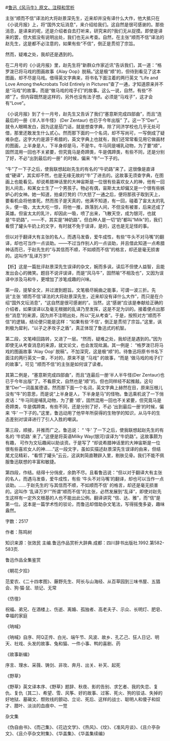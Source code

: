 #[鲁迅《风马牛》原文、注释和赏析](https://www.vrrw.net/wx/9637.html)

主张“顺而不信”译法的大将赵景深先生，近来却并没有译什么大作，他大抵只在《小说月报》上，将“国外文坛消息”，来介绍给我们。这自然是很可感谢的。那些消息，是译来的呢，还是介绍者自去打听来，研究来的?我们无从捉摸。即使是译来的罢，但大抵没有说明出处，我们也无从考查。自然，在主张“顺而不信”译法的赵先生，这是都不必注意的，如果有些“不信”，倒正是贯彻了宗旨。

然而，疑难之处，我却还是遇到的。

在二月号的《小说月报》里，赵先生将“新群众作家近讯”告诉我们，其一道：“格罗泼已将马戏的图画故事《Alay Oop》脱稿。”这是极“顺”的，但待到看见了这本图画，却不尽是马戏。借得英文字典来，将书名下面注着的两行英文 “Life and Love Among theAcrobats Told Entirely in Pictures”查了一通，才知道原来并不是“马戏”的故事，而是“做马戏的戏子们”的故事。这么一说，自然，有些“不顺”了。但内容既然是这样的，另外也没有法子想。必须是“马戏子”，这才会有“Love”。

《小说月报》到了十一月号，赵先生又告诉了我们“塞意斯完成四部曲”，而且“连最后的一册《半人半牛怪》 (Der Zentaur) 也已于今年出版” 了。这一下“Der”，就令人眼睛发白，因为这是茄门话，就是想查字典，除了同济学校也几乎无处可借，那里还敢发生什么贰心。然而那下面的一个名词，却不写尚可，一写倒成了疑难杂症。这字大约是源于希腊的，英文字典上也就有，我们还常常看见用它做画材的图画，上半身是人，下半身却是马，不是牛。牛马同是哺乳动物，为了要“顺”，固然混用一回也不关紧要，但究竟马是奇蹄类，牛是偶蹄类，有些不同，还是分别了好，不必“出到最后的一册” 的时候，偏来 “牛”一下子的。

“牛”了一下子之后，使我联想起赵先生的有名的“牛奶路”来了。这很像是直译或“硬译”，其实却不然，也是无缘无故的“牛”了进去的。这故事无须查字典，在图画上也能看见。却说希腊神话里的大神宙斯是一位很有些喜欢女人的神，他有一回到人间去，和某女士生了一个男孩子。物必有偶，宙斯太太却偏又是一个很有些嫉妒心的女神。她一知道，拍桌打凳的 (?)大怒了一通之后，便将那孩子取到天上，要看机会将他害死。然而孩子是天真的，他满不知道，有一回，碰着了宙太太的乳头，便一吸，太太大吃一惊，将他一推，跌落到人间，不但没有被害，后来还成了英雄。但宙太太的乳汁，却因此一吸，喷了出来，飞散天空，成为银河，也就是“牛奶路”，——不，其实是“神奶路”。但白种人是一切“奶”都叫“Milk”的，我们看惯了罐头牛奶上的文字，有时就不免于误译，是的，这也是无足怪的事。

但以对于翻译大有主张的名人，而遇马发昏，爱牛成性，有些“牛头不对马嘴”的翻译，却也可当作一点谈助。——不过当作别人的一点谈助，并且借此知道一点希腊神话而已，于赵先生的“与其信而不顺，不如顺而不信”的格言，却还是毫无损害的。这叫作“乱译万岁!”



【析】这是一篇批评赵景深先生误译的杂文，婉而多讽，读后不但使人益智，且能发出会心的微笑。题目不说评误译，而是“风马牛”，固然喻“不相及也”，又因为误译中涉及马和牛，更增加了涉笔成趣的兴味。

第一段，提挈全文，并过渡到题旨。文笔极尽婉曲之能事，可谓一波三折。先说“主张 ‘顺而不信’译法的大将赵景深先生，近来却没有译什么大作”，而只是在介绍“国外文坛消息”，“这自然是很可感谢的”。当然，这“感谢”应该是奉献给正确的介绍者，如果误译以及毫无根据的乱译乃至发挥，这是不足为训的。接着便点出那些“消息”的来源，因为并不注明出处，所以“无从考查”。于是，按照对方“顺而不信”的逻辑，结论便只能是这样：“如果有些‘不信’，倒正是贯彻了宗旨。”这里，讽刺极为犀利，“以子之矛攻子之盾”，真正体现了鲁迅式的机智。

第二段，文笔峰回路转，又进了一层。“然而，疑难之处，我却还是遇到的。”因为即使无从考查消息的来源，就文论文，也会发现纰漏。其一例是： “格罗泼已将马戏的图画故事 ‘Alay Oop’ 脱稿”。不加深究，这是极“顺”的。待鲁迅将原书书名下面注的两行英文一查，不对的，原来不是 “马戏” 的故事，“而是 ‘做马戏的戏子们’ 的故事”。可见 “顺而不信”的主张是如何误了读者。

其第二例是，“塞意斯完成四部曲”，而且“连最后一册‘半人半牛怪(Der Zentaur)也已于今年出版”了。不看原文，自然也是“顺”的。但也同样经不起推敲。这句里“Der”一词虽属德语，然而那下面一个名词，英文字典上赫然在目，原来压根儿没有“牛”的意思，而是说“上半身是人，下半身是马”的怪物。鲁迅乘机说了一下俏皮话：“牛马同是哺乳动物，为了要 ‘顺’，固然混用一回也不关紧要，但究竟马是奇蹄类，牛是偶蹄类，有些不同，还是分别了好，不必 ‘出到最后一册’的时候，偏来 ‘牛’ 一下子的。”这里，鲁迅动用了他早年所获得的生物学的知识，从马牛的生态差别对误译进行了引人入胜的嘲讽。

第三段，顺接，并推而广之。鲁迅说： “ ‘牛’ 了一下之后，使我联想起赵先生的有名的 ‘牛奶路’ 来了。”这便是将英语Milky Way(银河)误译为“牛奶路”。这故事颇为有趣， 可作为文坛趣闻以助谈资。于是写了 “却说希腊神话里的大神宙斯是一位很有些喜欢女人的神……”这一段文字，虽如实描述赵景深先生误译的由来，但结尾尤见精彩，“看惯了罐头”云云，这讽刺简直鞭辟入里，剔肤见骨。我们不能不佩服鲁迅联想的丰富和敏捷。

第四段，作结。结得十分俏皮，余韵不尽。且看鲁迅说：“但以对于翻译大有主张的名人，而遇马发昏，爱牛成性，有些 ‘牛头不对马嘴’的翻译，却也可以当作一点谈助。……于赵先生的‘与其信而不顺，不如顺而不信’ 的格言，却还是毫无损害的。这叫作 ‘乱译万岁!’”所谓“顺而不信”的主张，必然发展到“乱译”，即使对赵先生这样有一定外文根基的人也不能出此公例。翻译讲究 “信、达、雅”，而“信”是第一位。这本是一篇学术性的驳论，而鲁迅却借助杂文笔法，写得摇曳多姿，趣味盎然。

字数：2517

作者：陈鸣树

知识来源：张效民 主编.鲁迅作品赏析大辞典.成都：四川辞书出版社.1992.第582-583页.

鲁迅作品全集鉴赏

《朝花夕拾》

范爱农、《二十四孝图》、藤野先生、阿长与山海经、从百草园到三味书屋、五猖会、狗·猫·鼠、琐记、无常

《仿徨》

祝福、弟兄、在酒楼上、伤逝、离婚、孤独者、高老夫子、示众、长明灯、肥皂、幸福的家庭

《呐喊》

《呐喊》自序、阿Q正传、白光、端午节、风波、故乡、孔乙己、狂人日记、明天、社戏、头发的故事、兔和猫、一件小事、鸭的喜剧、药

《故事新编》

序言、理水、采薇、铸剑、非攻、奔月、出关、补天、起死

《野草》

《野草》英文译本序、《野草》题辞、秋夜、影的告别、求乞者、我的失恋、复仇、复仇〔其二〕、希望、雪、风筝、好的故事、过客、死火、狗的驳诘、失掉的好地狱、墓碣文、颓败线的颤动、立论、死后、这样的战士、聪明人和傻子和奴才、腊叶、淡淡的血痕中、一觉

杂文集

《伪自由书》、《而己集》、《花边文学》、《热风》、《坟》、《准风月谈》、《且介亭杂文》、《且介亭杂文附集》、《华盖集》、《华盖集续编》

